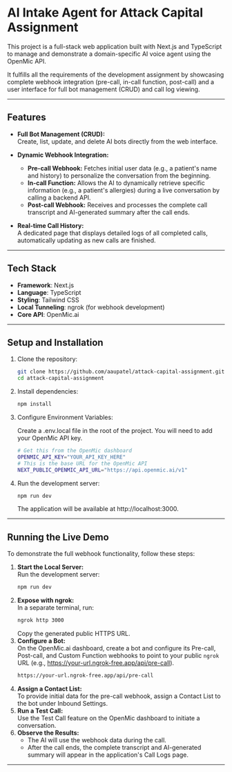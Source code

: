 # AI Intake Agent for Attack Capital Assignment

This project is a full-stack web application built with Next.js and TypeScript to manage and demonstrate a domain-specific AI voice agent using the OpenMic API. 

It fulfills all the requirements of the development assignment by showcasing complete webhook integration (pre-call, in-call function, post-call) and a user interface for full bot management (CRUD) and call log viewing.

---

## Features

- **Full Bot Management (CRUD):**  
  Create, list, update, and delete AI bots directly from the web interface.

- **Dynamic Webhook Integration:**
  - **Pre-call Webhook:** Fetches initial user data (e.g., a patient's name and history) to personalize the conversation from the beginning.  
  - **In-call Function:** Allows the AI to dynamically retrieve specific information (e.g., a patient's allergies) during a live conversation by calling a backend API.  
  - **Post-call Webhook:** Receives and processes the complete call transcript and AI-generated summary after the call ends.  

- **Real-time Call History:**  
  A dedicated page that displays detailed logs of all completed calls, automatically updating as new calls are finished.

---
## Tech Stack

- **Framework**: Next.js
- **Language**: TypeScript
- **Styling**: Tailwind CSS
- **Local Tunneling**: ngrok (for webhook development)
- **Core API**: OpenMic.ai

---

## Setup and Installation

1. Clone the repository:
   ```bash
   git clone https://github.com/aaupatel/attack-capital-assignment.git
   cd attack-capital-assignment
   ```
2. Install dependencies:
   ```bash
   npm install
   ```

3. Configure Environment Variables:

   Create a .env.local file in the root of the project. You will need to add your OpenMic API key.
   ```bash
   # Get this from the OpenMic dashboard
   OPENMIC_API_KEY="YOUR_API_KEY_HERE"
   # This is the base URL for the OpenMic API
   NEXT_PUBLIC_OPENMIC_API_URL="https://api.openmic.ai/v1"
   ```

4. Run the development server:
   ```bash
   npm run dev
   ```
   The application will be available at http://localhost:3000.

---
## Running the Live Demo

To demonstrate the full webhook functionality, follow these steps:

1. **Start the Local Server:**  
   Run the development server: 
   ```bash
   npm run dev
   ```
2. **Expose with ngrok:**  
   In a separate terminal, run:  
   ```bash
   ngrok http 3000
   ```
   Copy the generated public HTTPS URL.
3. **Configure a Bot:**  
   On the OpenMic.ai dashboard, create a bot and configure its Pre-call, Post-call, and Custom Function webhooks to point to your public `ngrok` URL (e.g., https://your-url.ngrok-free.app/api/pre-call).  
   ```bash
   https://your-url.ngrok-free.app/api/pre-call
   ```
4. **Assign a Contact List:**  
   To provide initial data for the pre-call webhook, assign a Contact List to the bot under Inbound Settings.  
5. **Run a Test Call:**  
   Use the Test Call feature on the OpenMic dashboard to initiate a conversation. 
6. **Observe the Results:**  
   - The AI will use the webhook data during the call.
   - After the call ends, the complete transcript and AI-generated summary will appear in the application's Call Logs page.

---